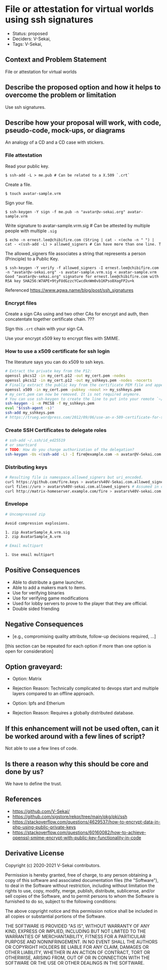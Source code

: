 # File or attestation for virtual worlds using ssh signatures

- Status: proposed <!-- draft | rejected | accepted | deprecated | superseded by -->
- Deciders: V-Sekai,
- Tags: V-Sekai,

## Context and Problem Statement

File or attestation for virtual worlds

## Describe the proposed option and how it helps to overcome the problem or limitation

Use ssh signatures. 

## Describe how your proposal will work, with code, pseudo-code, mock-ups, or diagrams

An analogy of a CD and a CD case with stickers.

### File attestation

Read your public key.

```
$ ssh-add -L > me.pub # Can be related to a X.509 `.crt`
```

Create a file.
```
$ touch avatar-sample.vrm
```

Sign your file.

```
$ ssh-keygen -Y sign -f me.pub -n "avatar@v-sekai.org" avatar-sample.vrm
```

Write signature to avatar-sample.vrm.sig # Can be attested by multiple people with multiple `.sig`

```
$ echo -n ernest.lee@chibifire.com (String | cat - <(echo -n " ") | cat - <(ssh-add -L) > allowed_signers # Can have more than one line. T
```

The allowed_signers file associates a string that represents a person (Principle) to a Public Key.

```
$ ssh-keygen -Y verify -f allowed_signers -I ernest.lee@chibifire.com -n "avatar@v-sekai.org" -s avatar-sample.vrm.sig < avatar-sample.vrm
Good "avatar@v-sekai.org" signature for ernest.lee@chibifire.com with RSA key SHA256:W7APE+9tyFUdGzzcYCwcdknWm0vb1KPso8XogFP2u+k
```
Referenced https://www.agwa.name/blog/post/ssh_signatures

### Encrypt files

Create a sign CAs using and two other CAs for encrypt and auth, then concatentate together certificate chain. ???

Sign this `.crt` chain with your sign CA. 

Use your encrypt x509 key to encrypt files with SMIME.

### How to use a x509 certificate for ssh login

The literature says you can do x509 to ssh keys.

```bash
# Extract the private key from the P12:
openssl pkcs12 -in my_cert.p12 -out my_cert.pem -nodes
openssl pkcs12 -in my_cert.p12 -out my_sshkeys.pem -nodes -nocerts
# Finally extract the public key from the certificate PEM file and append it to the private key:
openssl x509 -in my_cert.pem -pubkey -noout >> my_sshkeys.pem
# my_cert.pem can now be removed. It is not required anymore.
# You can use ssh-keygen to create the line to put into your remote `~/.ssh/authorized_keys` file:
ssh-keygen -i -m PKCS8 -f my_sshkeys.pem
eval "$(ssh-agent -s)"
ssh-add my_sshkeys.pem
# https://trueg.wordpress.com/2012/09/06/use-an-x-509-certificate-for-ssh-login/
```

### Create SSH Certificates to delegate roles

```bash
# ssh-add ~/.ssh/id_ed25519
# or smartcard
# TODO: How do you change authorization of the delegation?
ssh-keygen -Us <(ssh-add -L) -I fire@example.com -n avatar@V-Sekai.com -V +1h KEYFILE.pub
```
### Distributing keys

```bash
# Resulting file is namespace.allowed_signers but uri_encoded.
curl https://github.com/fire.keys > avatars%40V-Sekai.com.allowed_signers # Needs a id in email syntax in front of a key 
curl files://uro > avatars%40V-sekai.com.allowed_signers # Assumed in correct format
curl http://matrix-homeserver.example.com/fire > avatars%40V-sekai.com.allowed_signers # Assumed in correct format
```

### Envelope

```bash
# Uncompressed zip

Avoid compression explosions.

1. zip AvatarSample_A.vrm.sig
2. zip AvatarSample_A.vrm 

# Email multipart

1. Use email multipart
```

## Positive Consequences <!-- optional -->

- Able to distribute a game launcher.
- Able to add a makers mark to items.
- Use for verifying binaries
- Use for verifying game modifications
- Used for lobby servers to prove to the player that they are official.
- Double sided friending

## Negative Consequences <!-- optional -->

- [e.g., compromising quality attribute, follow-up decisions required, …]

[this section can be repeated for each option if more than one option is open for consideration]

## Option graveyard: <!-- same as above -->

- Option: Matrix 
- Rejection Reason: Technically complicated to devops start and multiple layers compared to an offline approach.

- Option: Ipfs and Etherium 
- Rejection Reason: Requires a globally distributed database.

## If this enhancement will not be used often, can it be worked around with a few lines of script?

Not able to use a few lines of code.

## Is there a reason why this should be core and done by us?

We have to define the trust.

## References <!-- optional -->

- https://github.com/V-Sekai/
- https://github.com/sigstore/rekor/tree/main/pkg/pki/ssh
- https://stackoverflow.com/questions/4629537/how-to-encrypt-data-in-php-using-public-private-keys
- https://stackoverflow.com/questions/60160082/how-to-achieve-openssl-smime-encrypt-with-public-key-functionality-in-code

## Derivative License

Copyright (c) 2020-2021 V-Sekai contributors.

Permission is hereby granted, free of charge, to any person obtaining a copy
of this software and associated documentation files (the "Software"), to deal
in the Software without restriction, including without limitation the rights
to use, copy, modify, merge, publish, distribute, sublicense, and/or sell
copies of the Software, and to permit persons to whom the Software is
furnished to do so, subject to the following conditions:

The above copyright notice and this permission notice shall be included in all
copies or substantial portions of the Software.

THE SOFTWARE IS PROVIDED "AS IS", WITHOUT WARRANTY OF ANY KIND, EXPRESS OR
IMPLIED, INCLUDING BUT NOT LIMITED TO THE WARRANTIES OF MERCHANTABILITY,
FITNESS FOR A PARTICULAR PURPOSE AND NONINFRINGEMENT. IN NO EVENT SHALL THE
AUTHORS OR COPYRIGHT HOLDERS BE LIABLE FOR ANY CLAIM, DAMAGES OR OTHER
LIABILITY, WHETHER IN AN ACTION OF CONTRACT, TORT OR OTHERWISE, ARISING FROM,
OUT OF OR IN CONNECTION WITH THE SOFTWARE OR THE USE OR OTHER DEALINGS IN THE
SOFTWARE.
